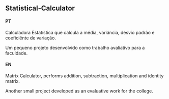 ## Statistical-Calculator

#### PT

Calculadora Estatística que calcula a média, variância, desvio padrão e coeficiênte de variação.

Um pequeno projeto desenvolvido como trabalho avaliativo para a faculdade.

#### EN

Matrix Calculator, performs addition, subtraction, multiplication and identity matrix.

Another small project developed as an evaluative work for the college.
